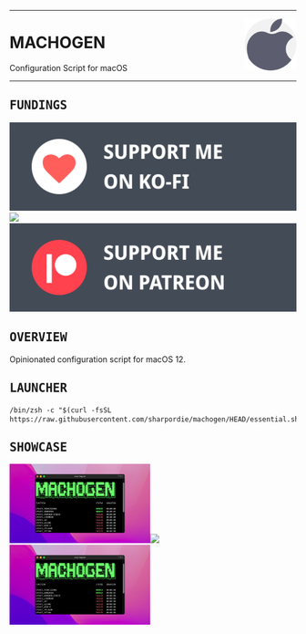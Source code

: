 <div><hr>
<a href="../.."><img align="right" height="91" src="assets/logo.png"></a>
<h1>MACHOGEN</h1>
<p>Configuration Script for macOS</p>
<hr></div>

## <samp>FUNDINGS</samp>

<a href="../.." target="_blank"><img src="https://raw.githubusercontent.com/sharpordie/mybadges/main/src/kofi.svg"></a><img src="https://upload.wikimedia.org/wikipedia/commons/c/ca/1x1.png" width="2%"/><a href="../.." target="_blank"><img src="https://raw.githubusercontent.com/sharpordie/mybadges/main/src/patreon.svg"></a>

## <samp>OVERVIEW</samp>

Opinionated configuration script for macOS 12.

## <samp>LAUNCHER</samp>

```shell
/bin/zsh -c "$(curl -fsSL https://raw.githubusercontent.com/sharpordie/machogen/HEAD/essential.sh)"
```

## <samp>SHOWCASE</samp>

<a href="assets/img1.png"><img src="assets/img1.png" width="49%"/></a><img src="https://upload.wikimedia.org/wikipedia/commons/c/ca/1x1.png" width="2%"/><a href="assets/img1.png"><img src="assets/img1.png" width="49%"/></a>
